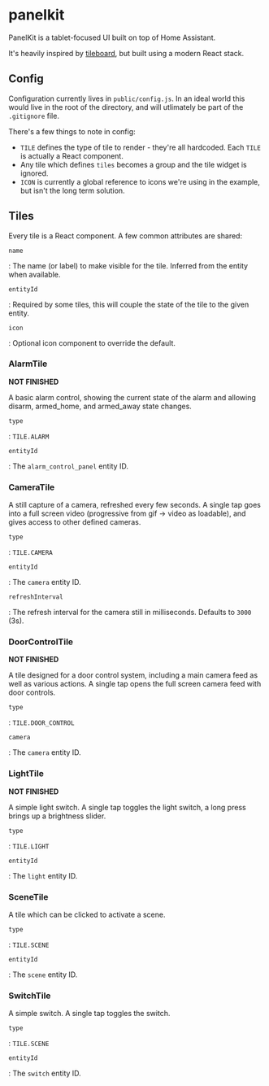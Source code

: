 # panelkit

PanelKit is a tablet-focused UI built on top of Home Assistant.

It's heavily inspired by [tileboard](https://github.com/resoai/TileBoard), but built using a modern React stack.

## Config

Configuration currently lives in `public/config.js`. In an ideal world this would live in the root of the directory, and will utlimately be part of the `.gitignore` file.

There's a few things to note in config:

- `TILE` defines the type of tile to render - they're all hardcoded. Each `TILE` is actually a React component.
- Any tile which defines `tiles` becomes a group and the tile widget is ignored.
- `ICON` is currently a global reference to icons we're using in the example, but isn't the long term solution.

## Tiles

Every tile is a React component. A few common attributes are shared:

`name`

: The name (or label) to make visible for the tile. Inferred from the entity when available.

`entityId`

: Required by some tiles, this will couple the state of the tile to the given entity.

`icon`

: Optional icon component to override the default.

### AlarmTile

**NOT FINISHED**

A basic alarm control, showing the current state of the alarm and allowing disarm, armed_home, and armed_away state changes.

`type`

: `TILE.ALARM`

`entityId`

: The `alarm_control_panel` entity ID.

### CameraTile

A still capture of a camera, refreshed every few seconds. A single tap goes into a full screen video (progressive from gif -> video as loadable), and gives access to other defined cameras.

`type`

: `TILE.CAMERA`

`entityId`

: The `camera` entity ID.

`refreshInterval`

: The refresh interval for the camera still in milliseconds. Defaults to `3000` (3s).

### DoorControlTile

**NOT FINISHED**

A tile designed for a door control system, including a main camera feed as well as various actions. A single tap opens the full screen camera feed with door controls.

`type`

: `TILE.DOOR_CONTROL`

`camera`

: The `camera` entity ID.

### LightTile

**NOT FINISHED**

A simple light switch. A single tap toggles the light switch, a long press brings up a brightness slider.

`type`

: `TILE.LIGHT`

`entityId`

: The `light` entity ID.

### SceneTile

A tile which can be clicked to activate a scene.

`type`

: `TILE.SCENE`

`entityId`

: The `scene` entity ID.

### SwitchTile

A simple switch. A single tap toggles the switch.

`type`

: `TILE.SCENE`

`entityId`

: The `switch` entity ID.
